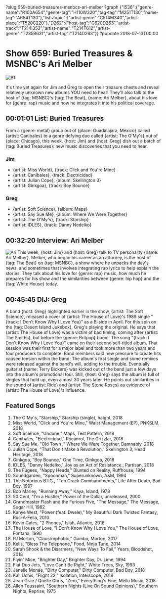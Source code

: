 ?slug 659-buried-treasures-msnbcs-ari-melber
?graph {"I536":{"genre-name":"R100A654","genre-tag":"H110W320","tag-tag":"M251T130","name-tag":"A654T130"},"list~topic":{"artist-genre":"C514M340","artist-place":"T520C220"},"D262":{"host-tag":"G620D263","artist-track":"T214I353","artist-name":"T214T612","artist-genre":"T235B631","artist-tag":"T214D263"}}
?pubdate 2018-07-13T00:00

# Show 659: Buried Treasures & MSNBC's Ari Melber

![BT](//static.soundopinions.org/images/2018/BT_1.jpg)

It's time yet again for Jim and Greg to open their treasure chests and reveal relatively unknown new albums YOU need to hear! They'll also talk to the host of {tag: MSNBC}'s {tag: The Beat}, {name: Ari Melber}, about his love for {genre: rap} music and how he integrates it into his political coverage.



## 00:01:01 List: Buried Treasures
 From a {genre: metal} group out of {place: Guadalajara, Mexico} called {artist: Canibales} to a genre defying duo called {artist: The O'My's} out of {place: Chicago}, this week, {host: Jim} and {host: Greg} dish out a batch of {tag: Buried Treasures}: new music discoveries that you need to hear. 

### Jim
- {artist: Miss World}, {track: Click and You're Mine}
- {artist: Canibales}, {track: Electricidad}
- {artist: Julian Cope}, {album: Skellington 3}
- {artist: Ginkgoa}, {track: Boy Bounce}

### Greg
- {artist: Soft Science}, {album: Maps}
- {artist: Say Sue Me}, {album: Where We Were Together}
- {artist: The O'My's}, {track: Starship} 
- {artist: IDLES}, {track: Danny Nedelko}


## 00:32:20 Interview: Ari Melber
![Ari](//static.soundopinions.org/images/2018/ari_melber.jpg)
This week, {host: Jim} and {host: Greg} talk to TV personality {name: Ari Melber}. Melber, who began his career as an attorney, is the host of {tag: The Beat} on {tag: MSNBC}, a show where he unpacks the day's news, and sometimes that involves integrating rap lyrics to help explain the stories. They talk about his love for {genre: rap} music, how much he prepares for his show and the similarities between {genre: hip hop} and the {tag: White House} today.


## 00:45:45 DIJ: Greg
A band {host: Greg} highlighted earlier in the show, {artist: The Soft Science}, released a cover of {artist: The House of Love}'s 1989 single "{track: I Don't Know Why I Love You}" as a B-side in April. For this spin on the {tag: Desert Island Jukebox}, Greg's playing the original. He says that {artist: The House of Love} was a victim of bad timing, coming after {artist: The Smiths}, but before the {genre: Britpop} boom. The song "{track: I Don't Know Why I Love You}" came on their second self-titled album. That session was their first for a major label and took more than two years and four producers to complete. Band members said new pressure to create hits caused tension within the band. The album's first single and some remixes were released against the band's will, adding to the trouble. Eventually guitarist {name: Terry Bickers} was kicked out of the band just a few days into the album's promotional tour. Still, {host: Greg} says the album is full of singles that hold up, even almost 30 years later. He points out similarities in the sound of {artist: Ride} and {artist: The Stone Roses} as evidence of {artist: The House of Love}'s influence. 


## Featured Songs
1. The O'My's, "Starship," Starship (single), haight, 2018
1. Miss World, "Click and You're Mine," Waist Management (EP), PNKSLM, 2018
1. Soft Science, "Undone," Maps, Test Pattern, 2018
1. Canibales, "Electricidad," Rocanrol, The Grizzlar, 2018
1. Say Sue Me, "Old Town ," Where We Were Together, Damnably, 2018
1. Julian Cope, "That Don't Make a Revolution," Skellington 3, Head Heritage, 2018
1. Ginkgoa, "Boy Bounce," One Time, Ginkgoa, 2018
1. IDLES, "Danny Nedelko," Joy as an Act of Resistance., Partisan, 2018
1. The Fugees, "Nappy Heads," Blunted on Reality, Ruffhouse, 1994
1. Soundgarden, "Spoonman," Superunknown, A&M, 1994
1. The Notorious B.I.G., "Ten Crack Commandments," Life After Death, Bad Boy, 1997
1. Bob Marley, "Running Away," Kaya, Island, 1978
1. 50 Cent, "I'm a Hustler," Power of the Dollar, unreleased, 2000
1. Grandmaster Flash and the Furious Five, "The Message," The Message, Sugar Hill, 1982
1. Kanye West, "Power (feat. Dwele)," My Beautiful Dark Twisted Fantasy, Roc-A-Fella, 2010
1. Kevin Gates, "2 Phones," Islah, Atlantic, 2016
1. The House of Love, "I Don't Know Why I Love You," The House of Love, Fontana, 1990
1. PJ Morton, "Claustrophobic," Gumbo, Morton, 2017
1. Kelis, "Bless The Telephone," Food, Ninja Tune, 2014
1. Sarah Shook & the Disarmers, "New Ways To Fail," Years, Bloodshot, 2018
1. Flyin' Mice, "Brighter Day," Brighter Day, Dr. Lime, 1994
1. Flat Duo Jets, "Love Can't Be Right," White Trees, Sky, 1993
1. Janelle Monáe, "Dirty Computer," Dirty Computer, Bad Boy, 2018
1. Kali Uchis, "Flight 22," Isolation, Interscope, 2018
1. Jean Grae / Quelle Chris, "Zero," Everything's Fine, Mello Music, 2018
1. Allen Toussaint, "Southern Nights (Live On Sound Opinions)," Southern Nights, Reprise, 1975
